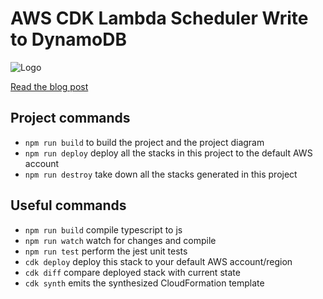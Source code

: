 # AWS CDK Lambda Scheduler Write to DynamoDB

![Logo](https://greenchapeldev.files.wordpress.com/2022/08/diagram-edited.png)

[Read the blog post](https://greenchapel.dev/2022/08/19/aws-cdk-lambda-scheduler-write-to-dynamodb/)

## Project commands

* `npm run build`    to build the project and the project diagram
* `npm run deploy`   deploy all the stacks in this project to the default AWS account
* `npm run destroy`  take down all the stacks generated in this project

## Useful commands

* `npm run build`   compile typescript to js
* `npm run watch`   watch for changes and compile
* `npm run test`    perform the jest unit tests
* `cdk deploy`      deploy this stack to your default AWS account/region
* `cdk diff`        compare deployed stack with current state
* `cdk synth`       emits the synthesized CloudFormation template
